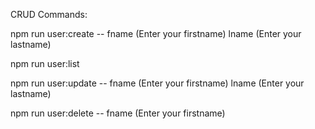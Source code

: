 CRUD Commands:

npm run user:create -- fname (Enter your firstname) lname (Enter your lastname)

npm run user:list

npm run user:update -- fname (Enter your firstname) lname (Enter your lastname)

npm run user:delete -- fname (Enter your firstname)
